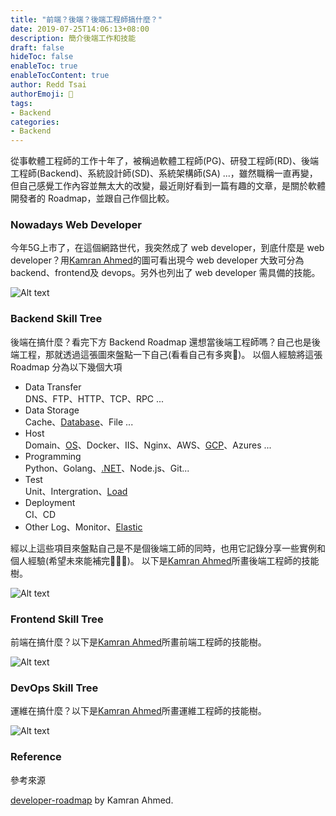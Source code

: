 ```yaml
---
title: "前端？後端？後端工程師搞什麼？"
date: 2019-07-25T14:06:13+08:00
description: 簡介後端工作和技能
draft: false
hideToc: false
enableToc: true
enableTocContent: true
author: Redd Tsai
authorEmoji: 🐔
tags:
- Backend
categories:
- Backend
---
```


從事軟體工程師的工作十年了，被稱過軟體工程師(PG)、研發工程師(RD)、後端工程師(Backend)、系統設計師(SD)、系統架構師(SA) ...，雖然職稱一直再變，但自己感覺工作內容並無太大的改變，最近剛好看到一篇有趣的文章，是關於軟體開發者的 Roadmap，並跟自己作個比較。
<!--more-->

### Nowadays Web Developer

今年5G上市了，在這個網路世代，我突然成了 web developer，到底什麼是 web developer？用[Kamran Ahmed](https://github.com/kamranahmedse/developer-roadmap)的圖可看出現今 web developer 大致可分為 backend、frontend及 devops。另外也列出了 web developer 需具備的技能。

![Alt text](/images/webdeveloper.png)

### Backend Skill Tree

後端在搞什麼？看完下方 Backend Roadmap 還想當後端工程師嗎？自己也是後端工程，那就透過這張圖來盤點一下自己(看看自己有多爽🤥)。
以個人經驗將這張 Roadmap 分為以下幾個大項
- Data Transfer  
    DNS、FTP、HTTP、TCP、RPC ...
- Data Storage  
    Cache、[Database](https://reddtsai.github.io/zh/categories/database/)、File ...
- Host  
    Domain、[OS](https://reddtsai.github.io/zh/categories/os/)、Docker、IIS、Nginx、AWS、[GCP](https://reddtsai.github.io/zh/categories/gcp/)、Azures ...
- Programming  
    Python、Golang、[.NET](https://reddtsai.github.io/zh/categories/dotnet/)、Node.js、Git...
- Test  
    Unit、Intergration、[Load](https://reddtsai.github.io/zh/categories/Test/)
- Deployment  
    CI、CD
- Other
    Log、Monitor、[Elastic](https://reddtsai.github.io/zh/categories/elastic)

經以上這些項目來盤點自己是不是個後端工師的同時，也用它記錄分享一些實例和個人經驗(希望未來能補完🙏🙏🙏)。
以下是[Kamran Ahmed](https://github.com/kamranahmedse/developer-roadmap)所畫後端工程師的技能樹。

![Alt text](/images/backend.png)

### Frontend Skill Tree

前端在搞什麼？以下是[Kamran Ahmed](https://github.com/kamranahmedse/developer-roadmap)所畫前端工程師的技能樹。

![Alt text](/images/frontend.png)

### DevOps Skill Tree

運維在搞什麼？以下是[Kamran Ahmed](https://github.com/kamranahmedse/developer-roadmap)所畫運維工程師的技能樹。

![Alt text](/images/devops.png)

### Reference

參考來源

[developer-roadmap](https://github.com/kamranahmedse/developer-roadmap) by Kamran Ahmed.